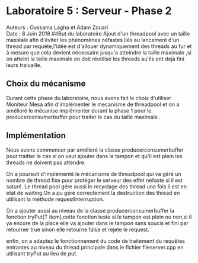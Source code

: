 # Laboratoire 5 : Serveur - Phase 2

Auteurs : Oussama Lagha et Adam Zouari  
Date : 8 Juin 2018
##But du laboratoire
Ajout d'un threadpool avec un taille maxiéale afin d'éviter les phénomènes néfastes liés au lancement d'un thread par requête,l'idée est d'allouer dynamiquement des threads au fur et à mesure que cela devient nécessaire jusqu'a atteindre la taille maximale ,si on atteint la taille maximale on doit réutilisé les threads au'ils ont dejà fini leurs traivaille.
## Choix du mécanisme

Durant cette phase du laboratoire, nous avons fait le choix d'utiliser Moniteur Mesa afin d'implémenter le mecanisme de threadpool et on a amélioré le mécanise implémenter durant la phase 1 pour le producerconsumerbuffer pour traiter le cas du taille maximale .

## Implémentation

Nous avons commencer par amélioré la classe producerconsumerbuffer pour traitter le cas si on veut ajouter dans le tampon et qu'il est plein les threads ne doivent pas attendre.

On a poursuit d'implémenté le mécanisme de threadpool qui va géré un nombre de thread fixe pour protéger le serveur des effet néfaste si il est saturé. Le thread pool gére aussi le recyclage des thread une fois il est en etat de waiting.On a pu géré correctement la destruction des thread en utilisant la méthode requestInterruption.

On a ajouter aussi au niveau de la classe producerconsumerbuffer la fonction tryPut(T item),cette fonction teste si le tampon est plein ou non,si il ya encore de la place elle va ajouter dans le tampon sans soucis et fini par retourner true sinon elle retourne false et rejete le request.

enfin, on a adaptez le fonctionnement du code de traitement du requêtes entrantes au niveau du thread principale dans le fichier fileserver.cpp en utilisant tryPut au lieu de put. 


